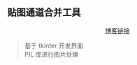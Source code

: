 
## 贴图通道合并工具

<center>

[博客链接](https://blog.l0v0.com/posts/4e26c2a5.html) 
</center>

> 基于 tkinter 开发界面    
> PIL 库进行图片处理    


